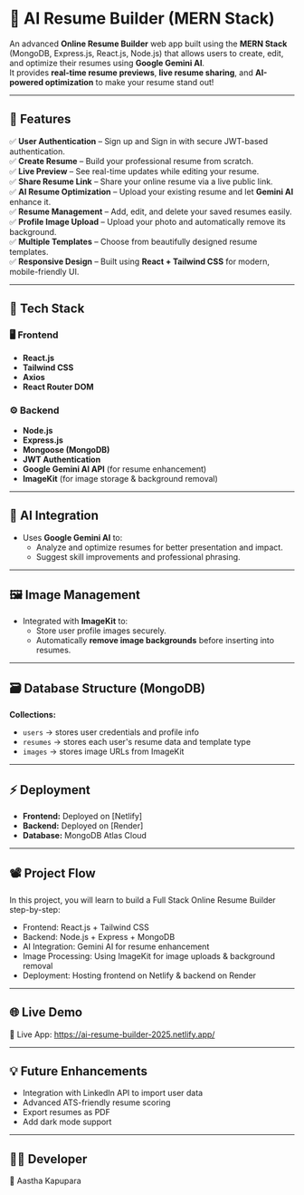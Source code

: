# 🧠 AI Resume Builder (MERN Stack)

An advanced **Online Resume Builder** web app built using the **MERN Stack** (MongoDB, Express.js, React.js, Node.js) that allows users to create, edit, and optimize their resumes using **Google Gemini AI**.  
It provides **real-time resume previews**, **live resume sharing**, and **AI-powered optimization** to make your resume stand out!

---

## 🚀 Features

✅ **User Authentication** – Sign up and Sign in with secure JWT-based authentication.  
✅ **Create Resume** – Build your professional resume from scratch.  
✅ **Live Preview** – See real-time updates while editing your resume.  
✅ **Share Resume Link** – Share your online resume via a live public link.  
✅ **AI Resume Optimization** – Upload your existing resume and let **Gemini AI** enhance it.  
✅ **Resume Management** – Add, edit, and delete your saved resumes easily.  
✅ **Profile Image Upload** – Upload your photo and automatically remove its background.  
✅ **Multiple Templates** – Choose from beautifully designed resume templates.  
✅ **Responsive Design** – Built using **React + Tailwind CSS** for modern, mobile-friendly UI.

---

## 🧩 Tech Stack

### 🖥️ Frontend
- **React.js**  
- **Tailwind CSS**  
- **Axios**  
- **React Router DOM**

### ⚙️ Backend
- **Node.js**  
- **Express.js**  
- **Mongoose (MongoDB)**  
- **JWT Authentication**  
- **Google Gemini AI API** (for resume enhancement)  
- **ImageKit** (for image storage & background removal)

---

## 🧠 AI Integration

- Uses **Google Gemini AI** to:
  - Analyze and optimize resumes for better presentation and impact.
  - Suggest skill improvements and professional phrasing.

---

## 🖼️ Image Management

- Integrated with **ImageKit** to:
  - Store user profile images securely.
  - Automatically **remove image backgrounds** before inserting into resumes.

---

## 🗃️ Database Structure (MongoDB)

**Collections:**
- `users` → stores user credentials and profile info  
- `resumes` → stores each user's resume data and template type  
- `images` → stores image URLs from ImageKit  

---

## ⚡ Deployment

- **Frontend:** Deployed on [Netlify]
- **Backend:** Deployed on [Render]
- **Database:** MongoDB Atlas Cloud  

---

## 📽️ Project Flow 

In this project, you will learn to build a Full Stack Online Resume Builder step-by-step:
  - Frontend: React.js + Tailwind CSS
  - Backend: Node.js + Express + MongoDB
  - AI Integration: Gemini AI for resume enhancement
  - Image Processing: Using ImageKit for image uploads & background removal
  - Deployment: Hosting frontend on Netlify & backend on Render

---

## 🌐 Live Demo

🔗 Live App: https://ai-resume-builder-2025.netlify.app/

---

## 💡 Future Enhancements

- Integration with LinkedIn API to import user data
- Advanced ATS-friendly resume scoring
- Export resumes as PDF
- Add dark mode support

---

## 🧑‍💻 Developer

👤 Aastha Kapupara
